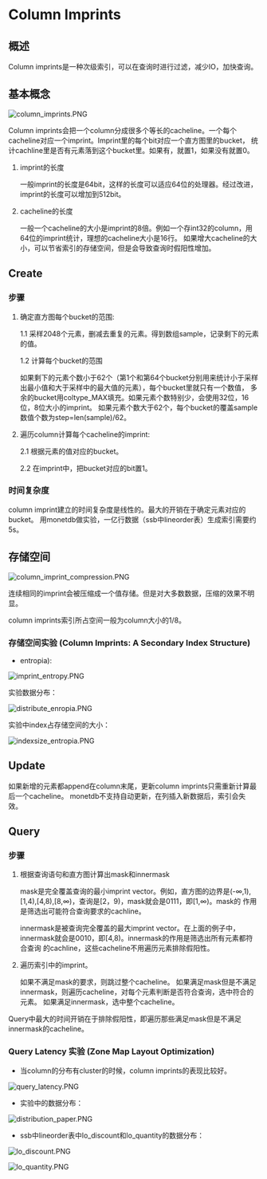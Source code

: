 # Column Imprints

## 概述

Column imprints是一种次级索引，可以在查询时进行过滤，减少IO，加快查询。

## 基本概念

![column_imprints.PNG](image/column_imprints.PNG)

Column imprints会把一个column分成很多个等长的cacheline。一个每个cacheline对应一个imprint。Imprint里的每个bit对应一个直方图里的bucket，
统计cachline里是否有元素落到这个bucket里。如果有，就置1，如果没有就置0。

1. imprint的长度

    一般imprint的长度是64bit，这样的长度可以适应64位的处理器。经过改进，imprint的长度可以增加到512bit。
  
2. cacheline的长度
  
    一般一个cacheline的大小是imprint的8倍。例如一个存int32的column，用64位的imprint统计，理想的cacheline大小是16行。
    如果增大cacheline的大小，可以节省索引的存储空间，但是会导致查询时假阳性增加。

## Create

### 步骤

1. 确定直方图每个bucket的范围: 

   1.1 采样2048个元素，删减去重复的元素。得到数组sample，记录剩下的元素的值。

   1.2 计算每个bucket的范围

    如果剩下的元素个数小于62个（第1个和第64个bucket分别用来统计小于采样出最小值和大于采样中的最大值的元素），每个bucket里就只有一个数值，
    多余的bucket用coltype_MAX填充。如果元素个数特别少，会使用32位，16位，8位大小的imprint。
    如果元素个数大于62个，每个bucket的覆盖sample数值个数为step=len(sample)/62。

2. 遍历column计算每个cacheline的imprint:

   2.1 根据元素的值对应的bucket。

   2.2 在imprint中，把bucket对应的bit置1。

### 时间复杂度

column imprint建立的时间复杂度是线性的。最大的开销在于确定元素对应的bucket。
用monetdb做实验，一亿行数据（ssb中lineorder表）生成索引需要约5s。

## 存储空间

![column_imprint_compression.PNG](image/column_imprint_compression.PNG)

连续相同的imprint会被压缩成一个值存储。但是对大多数数据，压缩的效果不明显。

column imprints索引所占空间一般为column大小的1/8。

### 存储空间实验 (Column Imprints: A Secondary Index Structure)

* entropia):

![imprint_entropy.PNG](image/imprint_entropy.PNG)

实验数据分布：

![distribute_enropia.PNG](image/distribute_enropia.PNG)

实验中index占存储空间的大小：

![indexsize_entropia.PNG](image/indexsize_entropia.PNG)


## Update

如果新增的元素都append在column末尾，更新column imprints只需重新计算最后一个cacheline。
monetdb不支持自动更新，在列插入新数据后，索引会失效。

## Query

### 步骤

1. 根据查询语句和直方图计算出mask和innermask

   mask是完全覆盖查询的最小imprint vector。例如，直方图的边界是(-∞,1),[1,4),[4,8),[8,∞)，查询是[2，9)，mask就会是0111，即[1,∞)。mask的
   作用是筛选出可能符合查询要求的cachline。

   innermask是被查询完全覆盖的最大imprint vector。在上面的例子中，innermask就会是0010，即[4,8)。innermask的作用是筛选出所有元素都符合查询
   的cachline，这些cacheline不用遍历元素排除假阳性。

2. 遍历索引中的imprint。

   如果不满足mask的要求，则跳过整个cacheline。
   如果满足mask但是不满足innermask，则遍历cacheline，对每个元素判断是否符合查询，选中符合的元素。
   如果满足innermask，选中整个cacheline。

Query中最大的时间开销在于排除假阳性，即遍历那些满足mask但是不满足innermask的cacheline。

### Query Latency 实验 (Zone Map Layout Optimization)

* 当column的分布有cluster的时候，column imprints的表现比较好。

![query_latency.PNG](image/query_latency.PNG)

* 实验中的数据分布：

![distribution_paper.PNG](image/distribution_paper.PNG)

* ssb中lineorder表中lo_discount和lo_quantity的数据分布：

![lo_discount.PNG](image/lo_discount.PNG)

![lo_quantity.PNG](image/lo_quantity.PNG)

